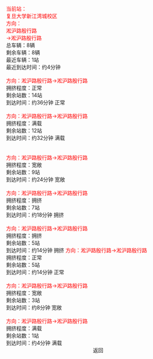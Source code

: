 <el-row>
<el-col :span="6">
<el-card class="box-card" shadow="hover">
  <div slot="header" class="clearfix">
    <span style="color: red;">当前站：<br/>复旦大学新江湾城校区<br/>方向：<br/>淞沪路殷行路<br/>->淞沪路殷行路</span>
  </div>
  <div>总车辆：8辆</div>
  <div>剩余车辆：8辆</div>
  <div>最近车辆：1站</div>
  <div>最近到达时间：约4分钟</div>
</el-card>
</el-col>
<el-col :span="6" style="text-align: right;">
<br/>
    <el-popover
        placement="top-start"
        title="沪D-43737"
        trigger="hover">
        <span style="color: red;">方向：淞沪路殷行路->淞沪路殷行路</span><br/>
        <span>拥挤程度：正常</span><br/>
        <span>剩余站数：14站</span><br/>
        <span>到达时间：约36分钟</span>
        <el-tag slot="reference" effect="dark" size="small"><i class="el-icon-bottom"></i>正常</el-tag>
    </el-popover>
<br/><br/>
    <el-popover
        placement="top-start"
        title="沪D-13488"
        trigger="hover">
        <span style="color: red;">方向：淞沪路殷行路->淞沪路殷行路</span><br/>
        <span>拥挤程度：满载</span><br/>
        <span>剩余站数：12站</span><br/>
        <span>到达时间：约32分钟</span>
        <el-tag slot="reference" type="danger" effect="dark" size="small" style="margin-top: 5%;"><i class="el-icon-bottom"></i>满载</el-tag>
    </el-popover>
<br/><br/><br/>
    <el-popover
        placement="top-start"
        title="沪D-13647"
        trigger="hover">
        <span style="color: red;">方向：淞沪路殷行路->淞沪路殷行路</span><br/>
        <span>拥挤程度：宽敞</span><br/>
        <span>剩余站数：9站</span><br/>
        <span>到达时间：约24分钟</span>
        <el-tag slot="reference" type="success" effect="dark" size="small" style="margin-top: 7%;"><i class="el-icon-bottom"></i>宽敞</el-tag>
    </el-popover>
<br/><br/>
    <el-popover
        placement="top-start"
        title="沪D-07687"
        trigger="hover">
        <span style="color: red;">方向：淞沪路殷行路->淞沪路殷行路</span><br/>
        <span>拥挤程度：拥挤</span><br/>
        <span>剩余站数：7站</span><br/>
        <span>到达时间：约18分钟</span>
        <el-tag slot="reference" type="warning" effect="dark" size="small"><i class="el-icon-bottom"></i>拥挤</el-tag>
    </el-popover>
<br/><br/>
    <el-popover
        placement="top-start"
        title="沪D-43047"
        trigger="hover">
        <span style="color: red;">方向：淞沪路殷行路->淞沪路殷行路</span><br/>
        <span>拥挤程度：拥挤</span><br/>
        <span>剩余站数：5站</span><br/>
        <span>到达时间：约14分钟</span>
        <el-tag slot="reference" type="warning" effect="dark" size="small"><i class="el-icon-bottom"></i>拥挤</el-tag>
    </el-popover>
    <el-popover
        placement="top-start"
        title="沪D-08767"
        trigger="hover">
        <span style="color: red;">方向：淞沪路殷行路->淞沪路殷行路</span><br/>
        <span>拥挤程度：正常</span><br/>
        <span>剩余站数：5站</span><br/>
        <span>到达时间：约14分钟</span>
        <el-tag slot="reference" effect="dark" size="small"><i class="el-icon-bottom"></i>正常</el-tag>
    </el-popover>
<br/><br/>
    <el-popover
        placement="top-start"
        title="沪D-89707"
        trigger="hover">
        <span style="color: red;">方向：淞沪路殷行路->淞沪路殷行路</span><br/>
        <span>拥挤程度：宽敞</span><br/>
        <span>剩余站数：3站</span><br/>
        <span>到达时间：约8分钟</span>
        <el-tag slot="reference" type="success" effect="dark" size="small" style="margin-top: 6%;"><i class="el-icon-bottom"></i>宽敞</el-tag>
    </el-popover>
<br/><br/>
    <el-popover
        placement="top-start"
        title="沪D-96077"
        trigger="hover">
        <span style="color: red;">方向：淞沪路殷行路->淞沪路殷行路</span><br/>
        <span>拥挤程度：满载</span><br/>
        <span>剩余站数：1站</span><br/>
        <span>到达时间：约4分钟</span>
        <el-tag slot="reference" type="danger" effect="dark" size="small"><i class="el-icon-bottom"></i>满载</el-tag>
    </el-popover>
</el-col>
<el-col :span="12">
    <el-steps :active="15" direction="vertical">
    <el-step title="淞沪路殷行路(轨道交通10号线新江湾城站)"></el-step>
    <el-step title="淞沪路殷高路(轨道交通10号线殷高东路站)" icon="el-icon-location-outline"></el-step>
    <el-step title="殷高东路政芳路"></el-step>
    <el-step title="国权北路青石路" icon="el-icon-location-outline"></el-step>
    <el-step title="三门路吉浦路"></el-step>
    <el-step title="逸仙路安汾路"></el-step>
    <el-step title="高境庙(逸仙路殷高路)" icon="el-icon-location-outline"></el-step>
    <el-step title="殷高路吉浦路"></el-step>
    <el-step title="殷高路国权北路" icon="el-icon-location-outline"></el-step>
    <el-step title="殷高东路政芳路" ></el-step>
    <el-step title="殷高东路淞沪路" icon="el-icon-location-outline"></el-step>
    <el-step title="淞沪路国晓路"></el-step>
    <el-step title="殷行路政和路" icon="el-icon-location-outline"></el-step>
    <el-step title="政和路国秀路"></el-step>
    <el-step title="国浩路政和路" icon="el-icon-location-outline"></el-step>
    <el-step title="复旦大学新江湾城校区"></el-step>
    <el-step title="淞沪路殷行路(轨道交通10号线新江湾城站)"></el-step>
    </el-steps>
</el-col>
</el-row>
<div style="text-align: center;">
<el-button type="primary" icon="el-icon-refresh-left" @click="Return">返回</el-button>
</div>

<script>
    export default {
        mounted() {
            this.str = this.Content.map((str)=>{
                    return str.replace("\r\n", "<br>");;
                });
    },
        data() {
            return {
                str: [],
                Content: [
                    "人数：正常 \n 剩余站数：5站"
                ],
            }
        },
        methods: {
            Return() {
                this.$router.push({ path: `/bus_search.html` });
            }
        }
    }
</script>

<style scoped>
    .el-row {
        margin: 0 auto;
    }
    .el-tag {
        margin-top: 4%;
        margin-right: 2%;
    }
     .el-card {
        border-radius: 16px;
        box-shadow: 0 2px 4px rgba(0, 0, 0, .12), 0 0 6px rgba(0, 0, 0, .04);
    }
    /deep/.el-card__header {
        background: #ffb6c1;
    }
    /deep/.el-card__body {
        background: rgba(245, 249, 161, 1);
    }
    .el-button {
        margin: 0 auto;
        margin-top: 20px;
    }
</style>